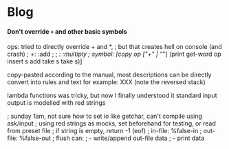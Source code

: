 <!--; blog.md-->
<!--; was: false.red.md-->
<!--; a catch-all file for meta description, stream of thought-->

# Blog

#### Don't override `+` and other basic symbols
ops: tried to directly override + and *, 
; but that creates hell on console (and crash)
; +: :add ; 
; *: :multiply
; symbol: [copy op ["+" | "*"] (print get-word op insert s add take s take s)]


copy-pasted according to the manual,
most descriptions can be directly convert into rules and text
for example: XXX
(note the reversed stack)

lambda functions was tricky, but now I finally understood it
standard input output is modelled with red strings


; sunday 1am, not sure how to set io like getchar, can't compile using ask/input
; using red strings as mocks, set beforehand for testing, or read from preset file
; if string is empty, return -1 (eof)
; in-file: %false-in
; out-file: %false-out
; flush can: 
;  - write/append out-file data
;  - print data

